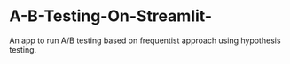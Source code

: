 # A-B-Testing-On-Streamlit-
An app to run A/B testing based on frequentist approach using hypothesis testing.
